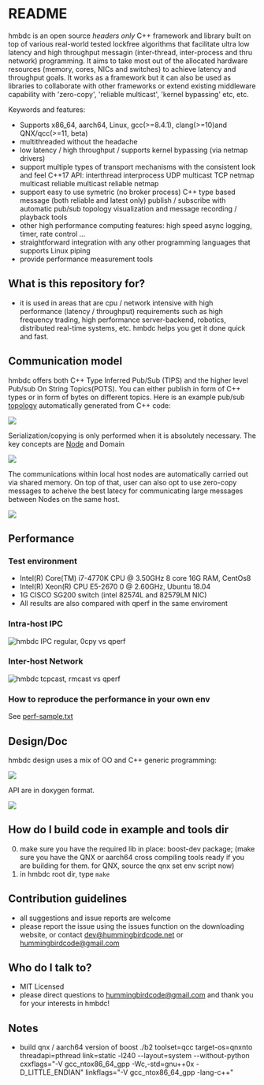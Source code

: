 # README #

hmbdc is an open source *headers only* C++ framework and library built on top of various real-world tested lockfree algorithms that facilitate ultra low latency and high throughput messagin (inter-thread, inter-process and thru network) programming. It aims to take most out of the allocated hardware resources (memory, cores, NICs and switches) to achieve latency and throughput goals. It works as a framework but it can also be used as libraries to collaborate with other frameworks or extend existing middleware capability with 'zero-copy', 'reliable multicast', 'kernel bypassing' etc, etc.

Keywords and features:
- Supports x86_64, aarch64, Linux, gcc(>=8.4.1), clang(>=10)and QNX/qcc(>=11, beta)
- multithreaded without the headache
- low latency / high throughput / supports kernel bypassing (via netmap drivers)
- support multiple types of transport mechanisms with the consistent look and feel C++17 API:
    interthread
    interprocess
    UDP multicast
    TCP
    netmap multicast
    reliable multicast
    reliable netmap
- support easy to use symetric (no broker process) C++ type based message (both reliable and latest only) publish / subscribe with automatic pub/sub topology visualization and message recording / playback tools
- other high performance computing features: high speed async logging, timer, rate control ...
- straightforward integration with any other programming languages that supports Linux piping
- provide performance measurement tools

## What is this repository for? ##
* it is used in areas that are cpu / network intensive with high performance (latency / throughput) requirements such as high frequency trading, high performance server-backend, robotics, distributed real-time systems, etc. hmbdc helps you get it done quick and fast.

## Communication model ##
hmbdc offers both C++ Type Inferred Pub/Sub (TIPS) and the higher level Pub/sub On String Topics(POTS). You can either publish in form of C++ types or in form of bytes on different topics. 
Here is an example pub/sub [topology](https://dreampuf.github.io/GraphvizOnline/#digraph%20chat%20%7B%0D%0A%22Chatter%22%20%5Bshape%3Dellipse%5D%3B%0D%0A%22Announcement%22%20%5Bshape%3Dnote%5D%3B%0D%0A%22Announcement%22%20-%3E%20%22Chatter%22%3B%0D%0A%22Chatter%22%20%5Bshape%3Dellipse%5D%3B%0D%0A%22ChatMessage%22%20%5Bshape%3Dnote%5D%3B%0D%0A%22ChatMessage%22%20-%3E%20%22Chatter%22%3B%0D%0A%22Chatter%22%20%5Bshape%3Dellipse%5D%3B%0D%0A%22ChatMessage%22%20%5Bshape%3Dnote%5D%3B%0D%0A%22Chatter%22%20-%3E%20%22ChatMessage%22%3B%0D%0A%22Admin%22%20%5Bshape%3Dellipse%5D%3B%0D%0A%22ChatMessage%22%20%5Bshape%3Dnote%5D%3B%0D%0A%22ChatMessage%22%20-%3E%20%22Admin%22%3B%0D%0A%22Admin%22%20%5Bshape%3Dellipse%5D%3B%0D%0A%22Announcement%22%20%5Bshape%3Dnote%5D%3B%0D%0A%22Admin%22%20-%3E%20%22Announcement%22%3B%0D%0A%7D) automatically generated from C++ code:

![](image/pubsub.png)

Serialization/copying is only performed when it is absolutely necessary. The key concepts are [Node](https://www.dre.vanderbilt.edu/~schmidt/PDF/Active-Objects.pdf) and Domain

![](image/tips.png)

The communications within local host nodes are automatically carried out via shared memory. On top of that, user can also opt to use zero-copy messages to acheive the best latecy for communicating large messages between Nodes on the same host.

![](image/0cpy.png)

## Performance ##
### Test environment ###
- Intel(R) Core(TM) i7-4770K CPU @ 3.50GHz 8 core 16G RAM, CentOs8
- Intel(R) Xeon(R) CPU E5-2670 0 @ 2.60GHz, Ubuntu 18.04
- 1G CISCO SG200 switch (intel 82574L and 82579LM NIC)
- All results are also compared with qperf in the same enviroment

### Intra-host IPC ###
![hmbdc IPC regular, 0cpy vs qperf](image/hmbdc-ipc.png)
### Inter-host Network ###
![hmbdc tcpcast, rmcast vs qperf](image/hmbdc-net.png)

### How to reproduce the performance in your own env ###
See [perf-sample.txt](perf-sample.txt)

## Design/Doc ##
hmbdc design uses a mix of OO and C++ generic programming:

![](image/design.drawio.png)

API are in doxygen format.

![](image/teared.jpg)

## How do I build code in example and tools dir ##
0. make sure you have the required lib in place: boost-dev package; 
  (make sure you have the QNX or aarch64 cross compiling tools ready if you are building for them. for QNX, source the qnx set env script now)
1. in hmbdc root dir, type ```make```

## Contribution guidelines ##
* all suggestions and issue reports are welcome
* please report the issue using the issues function on 
  the downloading website, or contact 
  dev@hummingbirdcode.net or hummingbirdcode@gmail.com

## Who do I talk to? ##
* MIT Licensed
* please direct questions to hummingbirdcode@gmail.com and thank you for your interests in hmbdc!
  
## Notes ##
* build qnx / aarch64 version of boost
./b2 toolset=qcc target-os=qnxnto threadapi=pthread link=static -l240 --layout=system --without-python cxxflags="-V gcc_ntox86_64_gpp -Wc,-std=gnu++0x -D_LITTLE_ENDIAN" linkflags="-V gcc_ntox86_64_gpp -lang-c++"


